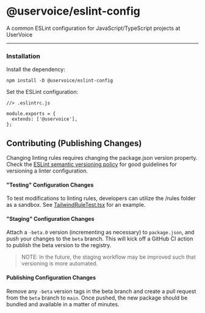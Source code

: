# @uservoice/eslint-config

A common ESLint configuration for JavaScript/TypeScript projects at UserVoice

---

### Installation

Install the dependency:

```
npm install -D @uservoice/eslint-config
```

Set the ESLint configuration:

```
//> .eslintrc.js

module.exports = {
  extends: ['@uservoice'],
};
```

## Contributing (Publishing Changes)

Changing linting rules requires changing the package.json version property. Check the
[ESLint semantic versioning policy](https://openbase.io/js/eslint-config-eslint/documentation#semantic-versioning-policy)
for good guidelines for versioning a linter configuration.

#### "Testing" Configuration Changes

To test modifications to linting rules, developers can utilize the /rules folder as a sandbox. See
[TailwindRuleTest.tsx](/rules/TailwindRuleTest.tsx) for an example.

#### "Staging" Configuration Changes

Attach a `-beta.0` version (incrementing as necessary) to `package.json`, and push your changes to the 
`beta` branch. This will kick off a GitHub CI action to publish the beta version to the registry.

> NOTE: In the future, the staging workflow may be improved such that versioning is more automated.

#### Publishing Configuration Changes

Remove any `-beta` version tags in the beta branch and create a pull request from the `beta` branch to `main`. Once 
pushed, the new package should be bundled and available in a matter of minutes.

